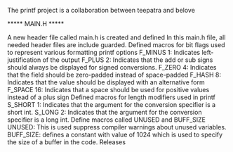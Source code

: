 The printf project is a collaboration between teepatra and belove

***** MAIN.H *****

A new header file called main.h is created and defined
In this main.h file, all needed header files are include guarded.
Defined macros for bit flags used to represent various formatting printf options F_MINUS 1: Indicates left- justification of the output F_PLUS 2: Indicates that the add or sub signs should always be displayed for signed conversions. F_ZERO 4: Indicates that the field should be zero-padded instead of space-padded F_HASH 8: Indicates that the value should be displayed with an alternative form F_SPACE 16: Indicates that a space should be used for positive values instead of a plus sign
Defined macros for length modifiers used in printf S_SHORT 1: Indicates that the argument for the conversion specifier is a short int. S_LONG 2: Indicates that the argument for the conversion specifier is a long int.
Define macros called UNUSED and BUFF_SIZE UNUSED: This is used suppress compiler warnings about unused variables. BUFF_SIZE: defines a constant with value of 1024 which is used to specify the size of a buffer in the code.
Releases
